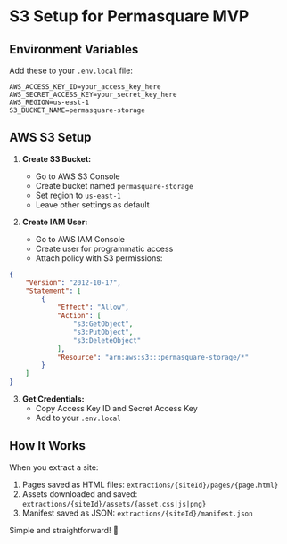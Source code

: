 # S3 Setup for Permasquare MVP

## Environment Variables

Add these to your `.env.local` file:

```env
AWS_ACCESS_KEY_ID=your_access_key_here
AWS_SECRET_ACCESS_KEY=your_secret_key_here  
AWS_REGION=us-east-1
S3_BUCKET_NAME=permasquare-storage
```

## AWS S3 Setup

1. **Create S3 Bucket:**
   - Go to AWS S3 Console
   - Create bucket named `permasquare-storage`
   - Set region to `us-east-1`
   - Leave other settings as default

2. **Create IAM User:**
   - Go to AWS IAM Console
   - Create user for programmatic access
   - Attach policy with S3 permissions:

```json
{
    "Version": "2012-10-17",
    "Statement": [
        {
            "Effect": "Allow",
            "Action": [
                "s3:GetObject",
                "s3:PutObject",
                "s3:DeleteObject"
            ],
            "Resource": "arn:aws:s3:::permasquare-storage/*"
        }
    ]
}
```

3. **Get Credentials:**
   - Copy Access Key ID and Secret Access Key
   - Add to your `.env.local`

## How It Works

When you extract a site:
1. Pages saved as HTML files: `extractions/{siteId}/pages/{page.html}`
2. Assets downloaded and saved: `extractions/{siteId}/assets/{asset.css|js|png}`
3. Manifest saved as JSON: `extractions/{siteId}/manifest.json`

Simple and straightforward! 🚀 